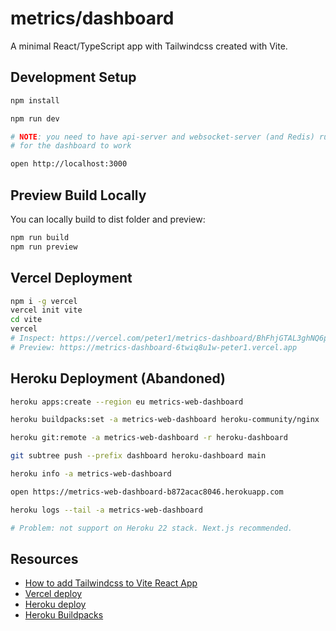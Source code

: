 # metrics/dashboard

A minimal React/TypeScript app with Tailwindcss created with Vite.

## Development Setup

```sh
npm install

npm run dev

# NOTE: you need to have api-server and websocket-server (and Redis) running
# for the dashboard to work

open http://localhost:3000
```

## Preview Build Locally

You can locally build to dist folder and preview:

```sh
npm run build
npm run preview
```

## Vercel Deployment

```sh
npm i -g vercel
vercel init vite
cd vite
vercel
# Inspect: https://vercel.com/peter1/metrics-dashboard/BhFhjGTAL3ghNQ6pPvGxPL74a4nh
# Preview: https://metrics-dashboard-6twiq8u1w-peter1.vercel.app
```

## Heroku Deployment (Abandoned)

```sh
heroku apps:create --region eu metrics-web-dashboard

heroku buildpacks:set -a metrics-web-dashboard heroku-community/nginx

heroku git:remote -a metrics-web-dashboard -r heroku-dashboard

git subtree push --prefix dashboard heroku-dashboard main

heroku info -a metrics-web-dashboard

open https://metrics-web-dashboard-b872acac8046.herokuapp.com

heroku logs --tail -a metrics-web-dashboard

# Problem: not support on Heroku 22 stack. Next.js recommended.
```

## Resources

* [How to add Tailwindcss to Vite React App](https://tailwindcss.com/docs/guides/vite)
* [Vercel deploy](https://v2.vitejs.dev/guide/static-deploy.html#vercel-cli)
* [Heroku deploy](https://v2.vitejs.dev/guide/static-deploy.html#heroku)
* [Heroku Buildpacks](https://github.com/mars/create-react-app-buildpack?tab=readme-ov-file)
